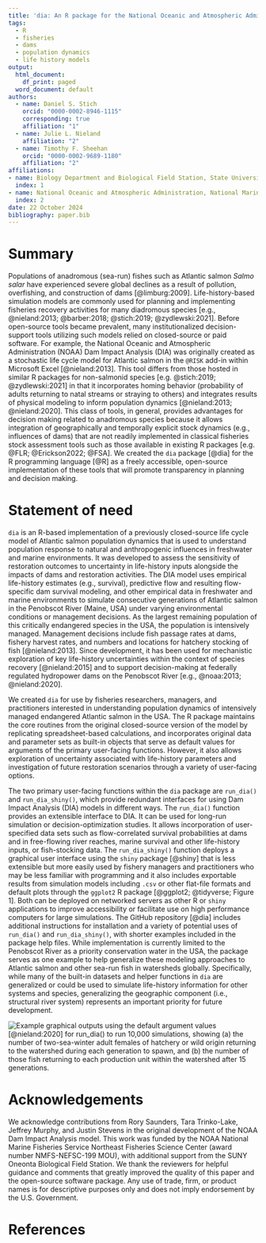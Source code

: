 ```yaml
---
title: 'dia: An R package for the National Oceanic and Atmospheric Administration dam impact analysis'
tags:
  - R
  - fisheries
  - dams
  - population dynamics
  - life history models
output:
  html_document:
    df_print: paged
  word_document: default
authors:
  - name: Daniel S. Stich
    orcid: "0000-0002-8946-1115"
    corresponding: true
    affiliation: "1"
  - name: Julie L. Nieland
    affiliation: "2"
  - name: Timothy F. Sheehan
    orcid: "0000-0002-9689-1180"
    affiliation: "2"
affiliations:
- name: Biology Department and Biological Field Station, State University of New York at Oneonta, NY 13280 USA
  index: 1
- name: National Oceanic and Atmospheric Administration, National Marine Fisheries Service, Northeast Fisheries Science Center, Woods Hole, MA 02543 USA
  index: 2
date: 22 October 2024
bibliography: paper.bib
---
```


# Summary

Populations of anadromous (sea-run) fishes such as Atlantic salmon *Salmo salar* have experienced severe global declines as a result of pollution, overfishing, and construction of dams [@limburg:2009]. Life-history-based simulation models are commonly used for planning and implementing fisheries recovery activities for many diadromous species [e.g., @nieland:2013; @barber:2018; @stich:2019; @zydlewski:2021]. Before open-source tools became prevalent, many institutionalized decision-support tools utilizing such models relied on closed-source or paid software. For example, the National Oceanic and Atmospheric Administration (NOAA) Dam Impact Analysis (DIA) was originally created as a stochastic life cycle model for Atlantic salmon in the `@RISK` add-in within Microsoft Excel [@nieland:2013]. This tool differs from those hosted in similar R packages for non-salmonid species [e.g. @stich:2019; @zydlewski:2021] in that it incorporates homing behavior (probability of adults returning to natal streams or straying to others) and integrates results of physical modeling to inform population dynamics [@nieland:2013; @nieland:2020]. This class of tools, in general, provides advantages for decision making related to anadromous species because it allows integration of geographically and temporally explicit stock dynamics (e.g., influences of dams) that are not readily implemented in classical fisheries stock assessment tools such as those available in existing R packages [e.g. @FLR; @Erickson2022; @FSA]. We created the `dia` package [@dia] for the R programming language [@R] as a freely accessible, open-source implementation of these tools that will promote transparency in planning and decision making.

# Statement of need

`dia` is an R-based implementation of a previously closed-source life cycle model of Atlantic salmon population dynamics that is used to understand population response to natural and anthropogenic influences in freshwater and marine environments. It was developed to assess the sensitivity of restoration outcomes to uncertainty in life-history inputs alongside the impacts of dams and restoration activities. The DIA model uses empirical life-history estimates (e.g., survival), predictive flow and resulting flow-specific dam survival modeling, and other empirical data in freshwater and marine environments to simulate consecutive generations of Atlantic salmon in the Penobscot River (Maine, USA) under varying environmental conditions or management decisions. As the largest remaining population of this critically endangered species in the USA, the population is intensively managed. Management decisions include fish passage rates at dams, fishery harvest rates, and numbers and locations for hatchery stocking of fish [@nieland:2013]. Since development, it has been used for mechanistic exploration of key life-history uncertainties within the context of species recovery [@nieland:2015] and to support decision-making at federally regulated hydropower dams on the Penobscot River [e.g., @noaa:2013; @nieland:2020].

We created `dia` for use by fisheries researchers, managers, and practitioners interested in understanding population dynamics of intensively managed endangered Atlantic salmon in the USA. The R package maintains the core routines from the original closed-source version of the model by replicating spreadsheet-based calculations, and incorporates original data and parameter sets as built-in objects that serve as default values for arguments of the primary user-facing functions. However, it also allows exploration of uncertainty associated with life-history parameters and investigation of future restoration scenarios through a variety of user-facing options.

The two primary user-facing functions within the `dia` package are `run_dia()` and `run_dia_shiny()`, which provide redundant interfaces for using Dam Impact Analysis (DIA) models in different ways. The `run_dia()` function provides an extensible interface to DIA. It can be used for long-run simulation or decision-optimization studies. It allows incorporation of user-specified data sets such as flow-correlated survival probabilities at dams and in free-flowing river reaches, marine survival and other life-history inputs, or fish-stocking data. The `run_dia_shiny()` function deploys a graphical user interface using the `shiny` package [@shiny] that is less extensible but more easily used by fishery managers and practitioners who may be less familiar with programming and it also includes exportable results from simulation models including `.csv` or other flat-file formats and default plots through the `ggplot2` R package [@ggplot2; @tidyverse; Figure 1]. Both can be deployed on networked servers as other R or `shiny` applications to improve accessibility or facilitate use on high performance computers for large simulations. The GitHub repository [@dia] includes additional instructions for installation and a variety of potential uses of `run_dia()` and `run_dia_shiny()`, with shorter examples included in the package help files. While implementation is currently limited to the Penobscot River as a priority conservation water in the USA, the package serves as one example to help generalize these modeling approaches to Atlantic salmon and other sea-run fish in watersheds globally. Specifically, while many of the built-in datasets and helper functions in `dia` are generalized or could be used to simulate life-history information for other systems and species, generalizing the geographic component (i.e., structural river system) represents an important priority for future development.

![Example graphical outputs using the default argument values [@nieland:2020] for `run_dia()` to run 10,000 simulations, showing (a) the number of two-sea-winter adult females of hatchery or wild origin returning to the watershed during each generation to spawn, and (b) the number of those fish returning to each production unit within the watershed after 15 generations.](Figure1.jpg)

# Acknowledgements
We acknowledge contributions from Rory Saunders, Tara Trinko-Lake, Jeffrey Murphy, and Justin Stevens in the original development of the NOAA Dam Impact Analysis model. This work was funded by the NOAA National Marine Fisheries Service Northeast Fisheries Science Center (award number NMFS-NEFSC-199 MOU), with additional support from the SUNY Oneonta Biological Field Station. We thank the reviewers for helpful guidance and comments that greatly improved the quality of this paper and the open-source software package. Any use of trade, firm, or product names is for descriptive purposes only and does not imply endorsement by the U.S. Government.

# References
